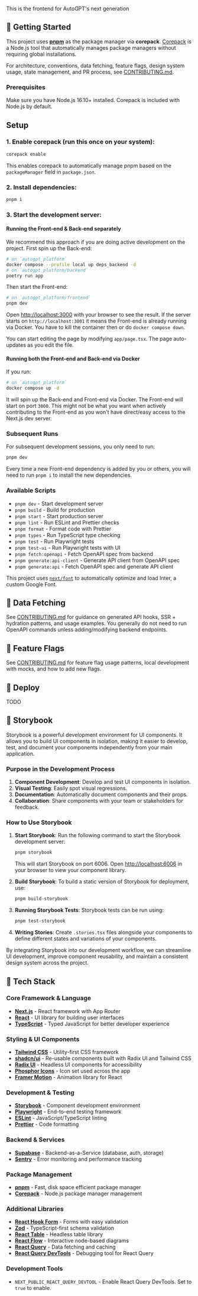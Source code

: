 This is the frontend for AutoGPT's next generation

## 🧢 Getting Started

This project uses [**pnpm**](https://pnpm.io/) as the package manager via **corepack**. [Corepack](https://github.com/nodejs/corepack) is a Node.js tool that automatically manages package managers without requiring global installations.

For architecture, conventions, data fetching, feature flags, design system usage, state management, and PR process, see [CONTRIBUTING.md](./CONTRIBUTING.md).

### Prerequisites

Make sure you have Node.js 16.10+ installed. Corepack is included with Node.js by default.

## Setup

### 1. **Enable corepack** (run this once on your system):

```bash
corepack enable
```

This enables corepack to automatically manage pnpm based on the `packageManager` field in `package.json`.

### 2. **Install dependencies**:

```bash
pnpm i
```

### 3. **Start the development server**:

#### Running the Front-end & Back-end separately

We recommend this approach if you are doing active development on the project. First spin up the Back-end:

```bash
# on `autogpt_platform`
docker compose --profile local up deps_backend -d
# on `autogpt_platform/backend`
poetry run app
```

Then start the Front-end:

```bash
# on `autogpt_platform/frontend`
pnpm dev
```

Open [http://localhost:3000](http://localhost:3000) with your browser to see the result. If the server starts on `http://localhost:3001` it means the Front-end is already running via Docker. You have to kill the container then or do `docker compose down`.

You can start editing the page by modifying `app/page.tsx`. The page auto-updates as you edit the file.

#### Running both the Front-end and Back-end via Docker

If you run:

```bash
# on `autogpt_platform`
docker compose up -d
```

It will spin up the Back-end and Front-end via Docker. The Front-end will start on port `3000`. This might not be
what you want when actively contributing to the Front-end as you won't have direct/easy access to the Next.js dev server.

### Subsequent Runs

For subsequent development sessions, you only need to run:

```bash
pnpm dev
```

Every time a new Front-end dependency is added by you or others, you will need to run `pnpm i` to install the new dependencies.

### Available Scripts

- `pnpm dev` - Start development server
- `pnpm build` - Build for production
- `pnpm start` - Start production server
- `pnpm lint` - Run ESLint and Prettier checks
- `pnpm format` - Format code with Prettier
- `pnpm types` - Run TypeScript type checking
- `pnpm test` - Run Playwright tests
- `pnpm test-ui` - Run Playwright tests with UI
- `pnpm fetch:openapi` - Fetch OpenAPI spec from backend
- `pnpm generate:api-client` - Generate API client from OpenAPI spec
- `pnpm generate:api` - Fetch OpenAPI spec and generate API client

This project uses [`next/font`](https://nextjs.org/docs/basic-features/font-optimization) to automatically optimize and load Inter, a custom Google Font.

## 🔄 Data Fetching

See [CONTRIBUTING.md](./CONTRIBUTING.md) for guidance on generated API hooks, SSR + hydration patterns, and usage examples. You generally do not need to run OpenAPI commands unless adding/modifying backend endpoints.

## 🚩 Feature Flags

See [CONTRIBUTING.md](./CONTRIBUTING.md) for feature flag usage patterns, local development with mocks, and how to add new flags.

## 🚚 Deploy

TODO

## 📙 Storybook

Storybook is a powerful development environment for UI components. It allows you to build UI components in isolation, making it easier to develop, test, and document your components independently from your main application.

### Purpose in the Development Process

1. **Component Development**: Develop and test UI components in isolation.
2. **Visual Testing**: Easily spot visual regressions.
3. **Documentation**: Automatically document components and their props.
4. **Collaboration**: Share components with your team or stakeholders for feedback.

### How to Use Storybook

1. **Start Storybook**:
   Run the following command to start the Storybook development server:

   ```bash
   pnpm storybook
   ```

   This will start Storybook on port 6006. Open [http://localhost:6006](http://localhost:6006) in your browser to view your component library.

2. **Build Storybook**:
   To build a static version of Storybook for deployment, use:

   ```bash
   pnpm build-storybook
   ```

3. **Running Storybook Tests**:
   Storybook tests can be run using:

   ```bash
   pnpm test-storybook
   ```

4. **Writing Stories**:
   Create `.stories.tsx` files alongside your components to define different states and variations of your components.

By integrating Storybook into our development workflow, we can streamline UI development, improve component reusability, and maintain a consistent design system across the project.

## 🔭 Tech Stack

### Core Framework & Language

- [**Next.js**](https://nextjs.org/) - React framework with App Router
- [**React**](https://react.dev/) - UI library for building user interfaces
- [**TypeScript**](https://www.typescriptlang.org/) - Typed JavaScript for better developer experience

### Styling & UI Components

- [**Tailwind CSS**](https://tailwindcss.com/) - Utility-first CSS framework
- [**shadcn/ui**](https://ui.shadcn.com/) - Re-usable components built with Radix UI and Tailwind CSS
- [**Radix UI**](https://www.radix-ui.com/) - Headless UI components for accessibility
- [**Phosphor Icons**](https://phosphoricons.com/) - Icon set used across the app
- [**Framer Motion**](https://motion.dev/) - Animation library for React

### Development & Testing

- [**Storybook**](https://storybook.js.org/) - Component development environment
- [**Playwright**](https://playwright.dev/) - End-to-end testing framework
- [**ESLint**](https://eslint.org/) - JavaScript/TypeScript linting
- [**Prettier**](https://prettier.io/) - Code formatting

### Backend & Services

- [**Supabase**](https://supabase.com/) - Backend-as-a-Service (database, auth, storage)
- [**Sentry**](https://sentry.io/) - Error monitoring and performance tracking

### Package Management

- [**pnpm**](https://pnpm.io/) - Fast, disk space efficient package manager
- [**Corepack**](https://github.com/nodejs/corepack) - Node.js package manager management

### Additional Libraries

- [**React Hook Form**](https://react-hook-form.com/) - Forms with easy validation
- [**Zod**](https://zod.dev/) - TypeScript-first schema validation
- [**React Table**](https://tanstack.com/table) - Headless table library
- [**React Flow**](https://reactflow.dev/) - Interactive node-based diagrams
- [**React Query**](https://tanstack.com/query/latest/docs/framework/react/overview) - Data fetching and caching
- [**React Query DevTools**](https://tanstack.com/query/latest/docs/framework/react/devtools) - Debugging tool for React Query

### Development Tools

- `NEXT_PUBLIC_REACT_QUERY_DEVTOOL` - Enable React Query DevTools. Set to `true` to enable.
